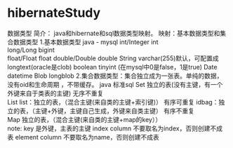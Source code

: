 # hibernateStudy
数据类型
    简介：
        java和hibernate和sql数据类型映射。
    映射：基本数据类型和集合数据类型
        1.基本数据类型
             java                -              mysql
            int/Integer                         int  
            long/Long                           bigint   
            float/Float                         float
            double/Double	                    double
            String                              varchar(255)默认，可配置成longtext(oracle是clob)
            boolean                             tinyint  (在mysql中0是false，1是true)
            Date                                datetime
            Blob                                longblob
        2.集合数据类型：集合独立成为一张表。单纯的数据，没有oid和生命周期 ，不带缓存。
            java                        标准sql 
            Set                         独立的表(没有主键，有一个外键来自于类表的主键) 无序不重复                                        
            List                        list：独立的表，（混合主键(来自类的主键+索引键)） 有序可重复
                                        idbag：独立的表，（主键+外键，主键自己生成，外键来自类主键）  有序不重复  
            Map                         独立的表，（混合主键(来自类的主键+map的key））  
        note:
            key 是外键，主表的主键
            index  column 不要取名为index，否则创建不成表
            element column 不要取名为name，否则创建不成表
                     
        

        
        		